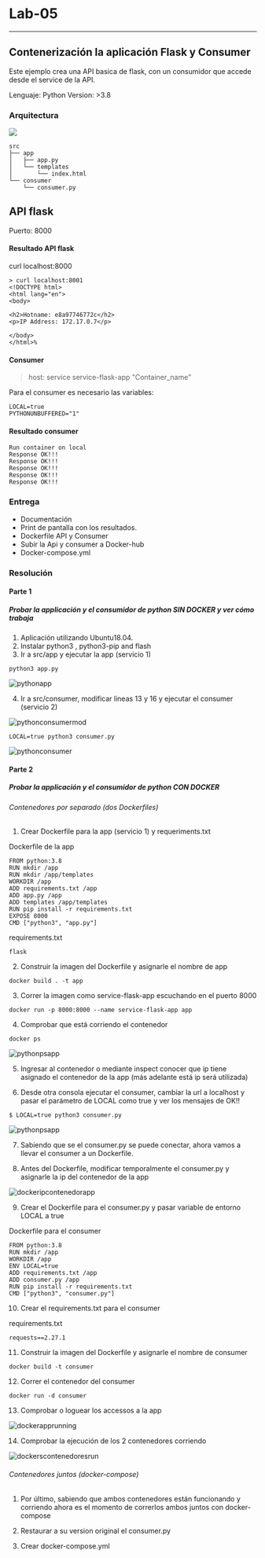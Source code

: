 # Lab-05
---
## Contenerización la aplicación Flask y Consumer

Este ejemplo crea una API basica de flask, con un consumidor que accede desde el service de la API.

Lenguaje: Python
Version: >3.8

### Arquitectura

![](./assets/1.png)

```
src
├── app
│   ├── app.py
│   └── templates
│       └── index.html
└── consumer
    └── consumer.py
```

## API flask

Puerto: 8000

#### Resultado API flask
curl localhost:8000
```
> curl localhost:8001
<!DOCTYPE html>
<html lang="en">
<body>

<h2>Hotname: e8a97746772c</h2>
<p>IP Address: 172.17.0.7</p>

</body>
</html>%  
```
#### Consumer

> host: service service-flask-app "Container_name"

Para el consumer es necesario las variables:
```
LOCAL=true
PYTHONUNBUFFERED="1"
``` 

#### Resultado consumer
```
Run container on local
Response OK!!!
Response OK!!!
Response OK!!!
Response OK!!!
Response OK!!!
```

### Entrega
- Documentación
- Print de pantalla con los resultados.
- Dockerfile API y Consumer
- Subir la Api y consumer a Docker-hub
- Docker-compose.yml


### Resolución

#### Parte 1

##### Probar la applicación y el consumidor de python SIN DOCKER y ver cómo trabaja

1. Aplicación utilizando Ubuntu18.04. 
2. Instalar python3 , python3-pip and flash
3. Ir a src/app y ejecutar la app (servicio 1)

```
python3 app.py
```

![pythonapp](img/img1.png)

4. Ir a src/consumer, modificar lineas 13 y 16  y ejecutar el consumer (servicio 2) 

![pythonconsumermod](img/img3.png)

```
LOCAL=true python3 consumer.py
```
![pythonconsumer](img/img2.png)


#### Parte 2 

##### Probar la applicación y el consumidor de python CON DOCKER

###### Contenedores por separado (dos Dockerfiles)

1. Crear Dockerfile para la app (servicio 1) y requeriments.txt

Dockerfile de la app

```
FROM python:3.8
RUN mkdir /app
RUN mkdir /app/templates
WORKDIR /app
ADD requirements.txt /app
ADD app.py /app
ADD templates /app/templates
RUN pip install -r requirements.txt
EXPOSE 8000
CMD ["python3", "app.py"]
```

requirements.txt

```
flask
```

2. Construir la imagen del Dockerfile y asignarle el nombre de app

```
docker build . -t app
```

3. Correr la imagen como service-flask-app escuchando en el puerto 8000

```
docker run -p 8000:8000 --name service-flask-app app
```

4. Comprobar que está corriendo el contenedor

```
docker ps
```
![pythonpsapp](img/img4.png)

5. Ingresar al contenedor o mediante inspect conocer que ip tiene asignado el contenedor de la app (más adelante está ip será utilizada)

6. Desde otra consola ejecutar el consumer, cambiar la url a localhost y  pasar el parámetro de LOCAL como true y ver los mensajes de OK!!


```
$ LOCAL=true python3 consumer.py 
```

![pythonpsapp](img/img5.png)



7. Sabiendo que se el consumer.py se puede conectar, ahora vamos a llevar el consumer a un Dockerfile.

8. Antes del Dockerfile, modificar temporalmente el consumer.py y asignarle la ip del contenedor de la app

![dockeripcontenedorapp](img/img6.png)

9. Crear el Dockerfile para el consumer.py y pasar variable de entorno LOCAL a true

Dockerfile para el consumer

```
FROM python:3.8
RUN mkdir /app
WORKDIR /app
ENV LOCAL=true
ADD requirements.txt /app
ADD consumer.py /app
RUN pip install -r requirements.txt
CMD ["python3", "consumer.py"]

```
10. Crear el requirements.txt para el consumer

requirements.txt

```
requests==2.27.1
```

11. Construir la imagen del Dockerfile y asignarle el nombre de consumer

```
docker build -t consumer
```

12. Correr el contenedor del consumer

```
docker run -d consumer
```

13. Comprobar o loguear los accessos a la app

![dockerapprunning](img/img7.png)


14. Comprobar la ejecución de los 2 contenedores corriendo

![dockerscontenedoresrun](img/img8.png)


###### Contenedores juntos (docker-compose)

1. Por último, sabiendo que ambos contenedores están funcionando y corriendo ahora es el momento de correrlos ambos juntos con docker-compose

2. Restaurar a su version original el consumer.py 

3. Crear docker-compose.yml





